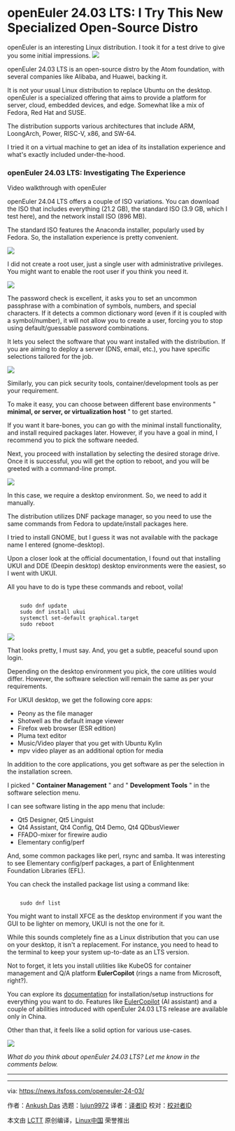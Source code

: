 [#]: subject: "openEuler 24.03 LTS: I Try This New Specialized Open-Source Distro"
[#]: via: "https://news.itsfoss.com/openeuler-24-03/"
[#]: author: "Ankush Das https://news.itsfoss.com/author/ankush/"
[#]: collector: "lujun9972/lctt-scripts-1705972010"
[#]: translator: " "
[#]: reviewer: " "
[#]: publisher: " "
[#]: url: " "

openEuler 24.03 LTS: I Try This New Specialized Open-Source Distro
======
openEuler is an interesting Linux distribution. I took it for a test
drive to give you some initial impressions.
[![][1]][2]

openEuler 24.03 LTS is an open-source distro by the Atom foundation, with several companies like Alibaba, and Huawei, backing it.

It is not your usual Linux distribution to replace Ubuntu on the desktop. openEuler is a specialized offering that aims to provide a platform for server, cloud, embedded devices, and edge. Somewhat like a mix of Fedora, Red Hat and SUSE.

The distribution supports various architectures that include ARM, LoongArch, Power, RISC-V, x86, and SW-64.

I tried it on a virtual machine to get an idea of its installation experience and what's exactly included under-the-hood.

### openEuler 24.03 LTS: Investigating The Experience

Video walkthrough with openEuler

openEuler 24.04 LTS offers a couple of ISO variations. You can download the ISO that includes everything (21.2 GB), the standard ISO (3.9 GB, which I test here), and the network install ISO (896 MB).

The standard ISO features the Anaconda installer, popularly used by Fedora. So, the installation experience is pretty convenient.

![][3]

I did not create a root user, just a single user with administrative privileges. You might want to enable the root user if you think you need it.

![][4]

The password check is excellent, it asks you to set an uncommon passphrase with a combination of symbols, numbers, and special characters. If it detects a common dictionary word (even if it is coupled with a symbol/number), it will not allow you to create a user, forcing you to stop using default/guessable password combinations.

It lets you select the software that you want installed with the distribution. If you are aiming to deploy a server (DNS, email, etc.), you have specific selections tailored for the job.

![][5]

Similarly, you can pick security tools, container/development tools as per your requirement.

To make it easy, you can choose between different base environments " **minimal, or server, or virtualization host** " to get started.

If you want it bare-bones, you can go with the minimal install functionality, and install required packages later. However, if you have a goal in mind, I recommend you to pick the software needed.

Next, you proceed with installation by selecting the desired storage drive. Once it is successful, you will get the option to reboot, and you will be greeted with a command-line prompt.

![][6]

In this case, we require a desktop environment. So, we need to add it manually.

The distribution utilizes DNF package manager, so you need to use the same commands from Fedora to update/install packages here.

I tried to install GNOME, but I guess it was not available with the package name I entered (gnome-desktop).

Upon a closer look at the official documentation, I found out that installing UKUI and DDE (Deepin desktop) desktop environments were the easiest, so I went with UKUI.

All you have to do is type these commands and reboot, voila!

```

    sudo dnf update
    sudo dnf install ukui
    systemctl set-default graphical.target
    sudo reboot

```

![][7]

That looks pretty, I must say. And, you get a subtle, peaceful sound upon login.

Depending on the desktop environment you pick, the core utilities would differ. However, the software selection will remain the same as per your requirements.

For UKUI desktop, we get the following core apps:

  * Peony as the file manager
  * Shotwell as the default image viewer
  * Firefox web browser (ESR edition)
  * Pluma text editor
  * Music/Video player that you get with Ubuntu Kylin
  * mpv video player as an additional option for media



In addition to the core applications, you get software as per the selection in the installation screen.

I picked " **Container Management** " and " **Development Tools** " in the software selection menu.

I can see software listing in the app menu that include:

  * Qt5 Designer, Qt5 Linguist
  * Qt4 Assistant, Qt4 Config, Qt4 Demo, Qt4 QDbusViewer
  * FFADO-mixer for firewire audio
  * Elementary config/perf



And, some common packages like perl, rsync and samba. It was interesting to see Elementary config/perf packages, a part of Enlightenment Foundation Libraries (EFL).

You can check the installed package list using a command like:

```

    sudo dnf list

```

You might want to install XFCE as the desktop environment if you want the GUI to be lighter on memory, UKUI is not the one for it.

While this sounds completely fine as a Linux distribution that you can use on your desktop, it isn't a replacement. For instance, you need to head to the terminal to keep your system up-to-date as an LTS version.

Not to forget, it lets you install utilities like KubeOS for container management and Q/A platform **EulerCopilot** (rings a name from Microsoft, right?).

You can explore its [documentation][8] for installation/setup instructions for everything you want to do. Features like [EulerCopilot][9] (AI assistant) and a couple of abilities introduced with openEuler 24.03 LTS release are available only in China.

Other than that, it feels like a solid option for various use-cases.

![][10]

_What do you think about openEuler 24.03 LTS? Let me know in the comments below._

* * *

--------------------------------------------------------------------------------

via: https://news.itsfoss.com/openeuler-24-03/

作者：[Ankush Das][a]
选题：[lujun9972][b]
译者：[译者ID](https://github.com/译者ID)
校对：[校对者ID](https://github.com/校对者ID)

本文由 [LCTT](https://github.com/LCTT/TranslateProject) 原创编译，[Linux中国](https://linux.cn/) 荣誉推出

[a]: https://news.itsfoss.com/author/ankush/
[b]: https://github.com/lujun9972
[1]: https://news.itsfoss.com/assets/images/pikapods-banner-v3.webp
[2]: https://www.pikapods.com/?utm_campaign=banner-2024-05&utm_source=itsfoss
[3]: https://news.itsfoss.com/content/images/2024/06/openeuler-installation.jpg
[4]: https://news.itsfoss.com/content/images/2024/06/openeuler-user.jpg
[5]: https://news.itsfoss.com/content/images/2024/06/openeuler-software-selection.jpg
[6]: https://news.itsfoss.com/content/images/2024/06/openeuler-cli.jpg
[7]: https://news.itsfoss.com/content/images/2024/06/openeuler-1.jpg
[8]: https://docs.openeuler.org/en/
[9]: https://gitee.com/openeuler/EulerCopilot
[10]: https://news.itsfoss.com/content/images/size/w256h256/2022/08/android-chrome-192x192.png
